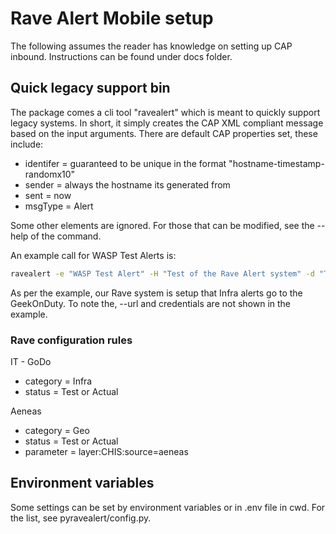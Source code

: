 # Rave Alert Mobile setup

The following assumes the reader has knowledge on setting up CAP inbound.  Instructions can be found under docs folder.

## Quick legacy support bin

The package comes a cli tool "ravealert" which is meant to quickly support legacy systems.  In short, it simply creates the CAP XML compliant message
based on the input arguments.  There are default CAP properties set, these include:

- identifer = guaranteed to be unique in the format "hostname-timestamp-randomx10"
- sender = always the hostname its generated from
- sent = now
- msgType = Alert

Some other elements are ignored.  For those that can be modified, see the --help of the command.

An example call for WASP Test Alerts is:

```bash
ravealert -e "WASP Test Alert" -H "Test of the Rave Alert system" -d "This is a test of the Rave alert system" -i "No actions required" -w "https://ottawa.seismo.ca/systems/wasp/" -c Infra
```

As per the example, our Rave system is setup that Infra alerts go to the GeekOnDuty.  To note the, --url and credentials are not shown in the example.

### Rave configuration rules

IT - GoDo

- category = Infra
- status = Test or Actual

Aeneas

- category = Geo
- status = Test or Actual
- parameter = layer:CHIS:source=aeneas

## Environment variables

Some settings can be set by environment variables or in .env file in cwd.  For the list, see pyravealert/config.py.
